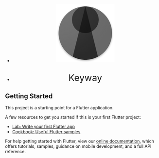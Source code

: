 <ul align="center">  
  <li>
    <img width="192" height="192" src="https://raw.githubusercontent.com/fiorcode/keyway/master/assets/icon.png">
  </li>
  <li>
    <p style="font-size:30px">Keyway</p>
  </li>
</ul>

## Getting Started

This project is a starting point for a Flutter application.

A few resources to get you started if this is your first Flutter project:

- [Lab: Write your first Flutter app](https://flutter.dev/docs/get-started/codelab)
- [Cookbook: Useful Flutter samples](https://flutter.dev/docs/cookbook)

For help getting started with Flutter, view our
[online documentation](https://flutter.dev/docs), which offers tutorials,
samples, guidance on mobile development, and a full API reference.
